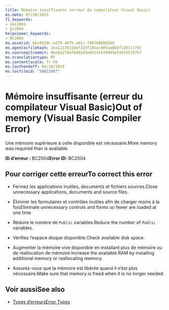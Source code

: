 ```yaml
---
title: Mémoire insuffisante (erreur du compilateur Visual Basic)
ms.date: 07/20/2015
f1_keywords:
- vbc2004
- bc2004
helpviewer_keywords:
- BC2004
ms.assetid: 6bc0939c-e279-4875-a91c-f4076860b5b9
ms.openlocfilehash: 2ea12139118af32df18bac805aa0b4f1267c175c
ms.sourcegitcommit: 0be8a279af6d8a43e03141e349d3efd5d35f8767
ms.translationtype: MT
ms.contentlocale: fr-FR
ms.lasthandoff: 04/18/2019
ms.locfileid: "58822867"
---
```

# <a name="out-of-memory-visual-basic-compiler-error"></a><span data-ttu-id="848ec-102">Mémoire insuffisante (erreur du compilateur Visual Basic)</span><span class="sxs-lookup"><span data-stu-id="848ec-102">Out of memory (Visual Basic Compiler Error)</span></span>
<span data-ttu-id="848ec-103">Une mémoire supérieure à celle disponible est nécessaire.</span><span class="sxs-lookup"><span data-stu-id="848ec-103">More memory was required than is available.</span></span>  
  
 <span data-ttu-id="848ec-104">**ID d’erreur :** BC2004</span><span class="sxs-lookup"><span data-stu-id="848ec-104">**Error ID:** BC2004</span></span>  
  
## <a name="to-correct-this-error"></a><span data-ttu-id="848ec-105">Pour corriger cette erreur</span><span class="sxs-lookup"><span data-stu-id="848ec-105">To correct this error</span></span>  
  
-   <span data-ttu-id="848ec-106">Fermez les applications inutiles, documents et fichiers sources.</span><span class="sxs-lookup"><span data-stu-id="848ec-106">Close unnecessary applications, documents and source files.</span></span>  
  
-   <span data-ttu-id="848ec-107">Éliminer les formulaires et contrôles inutiles afin de charger moins à la fois</span><span class="sxs-lookup"><span data-stu-id="848ec-107">Eliminate unnecessary controls and forms so fewer are loaded at one time</span></span>  
  
-   <span data-ttu-id="848ec-108">Réduire le nombre de `Public` variables.</span><span class="sxs-lookup"><span data-stu-id="848ec-108">Reduce the number of `Public` variables.</span></span>  
  
-   <span data-ttu-id="848ec-109">Vérifiez l’espace disque disponible.</span><span class="sxs-lookup"><span data-stu-id="848ec-109">Check available disk space.</span></span>  
  
-   <span data-ttu-id="848ec-110">Augmenter la mémoire vive disponible en installant plus de mémoire ou de réallocation de mémoire.</span><span class="sxs-lookup"><span data-stu-id="848ec-110">Increase the available RAM by installing additional memory or reallocating memory.</span></span>  
  
-   <span data-ttu-id="848ec-111">Assurez-vous que la mémoire est libérée quand il n’est plus nécessaire.</span><span class="sxs-lookup"><span data-stu-id="848ec-111">Make sure that memory is freed when it is no longer needed.</span></span>  
  
## <a name="see-also"></a><span data-ttu-id="848ec-112">Voir aussi</span><span class="sxs-lookup"><span data-stu-id="848ec-112">See also</span></span>

- [<span data-ttu-id="848ec-113">Types d’erreurs</span><span class="sxs-lookup"><span data-stu-id="848ec-113">Error Types</span></span>](../../../visual-basic/programming-guide/language-features/error-types.md)
